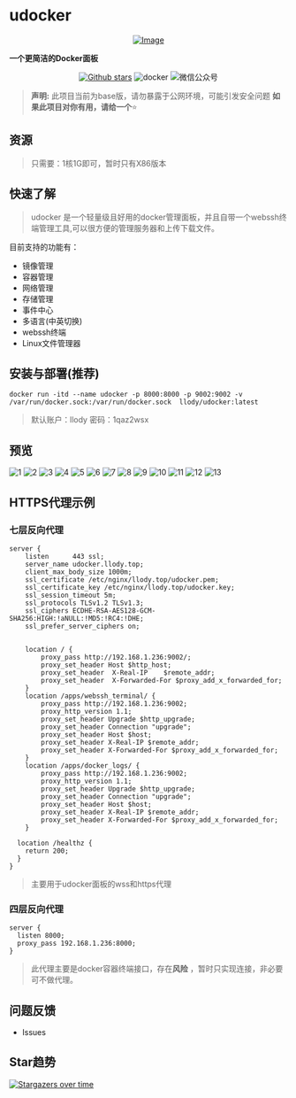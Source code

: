 # udocker
<p align="center"><a href="#"><img src="https://static.llody.top/images/DM_20240323220512_001.png" alt="Image"></a></p>

**一个更简洁的Docker面板**

<div align="center">
<a href="https://github.com/llody55/udocker" target="_blank"><img alt="Github stars" src="https://img.shields.io/github/stars/llody55/udocker.svg" title="给个start吧，求求了"></a>
<img src="https://camo.githubusercontent.com/f8defc7b1662a63895c0de6aa7820bd10b5de2d725b307d76cae5e5c96b9e15c/68747470733a2f2f696d672e736869656c64732e696f2f62616467652f646f636b65722d3132333435363f6c6f676f3d646f636b6572266c6f676f436f6c6f723d666666266c6162656c436f6c6f723d316337616564"alt="docker" data-canonical-src="https://img.shields.io/badge/docker-123456?logo=docker&logoColor=fff&labelColor=1c7aed">
<img id="wechatIcon" alt="微信公众号" src="https://img.shields.io/badge/%E5%BE%AE%E4%BF%A1%E5%85%AC%E4%BC%97%E5%8F%B7-%E8%BF%90%E7%BB%B4%E5%AE%9E%E8%B7%B5%E5%BD%95-brightgreen"style="max-width: 100%;" title="给个关注吧，求求了">
</div>

> **声明:** 此项目当前为base版，请勿暴露于公网环境，可能引发安全问题
**如果此项目对你有用，请给一个**:star:

## 资源
> 只需要：1核1G即可，暂时只有X86版本

## 快速了解
> udocker 是一个轻量级且好用的docker管理面板，并且自带一个webssh终端管理工具,可以很方便的管理服务器和上传下载文件。

目前支持的功能有：

   - 镜像管理
   - 容器管理
   - 网络管理
   - 存储管理
   - 事件中心
   - 多语言(中英切换)
   - webssh终端
   - Linux文件管理器

## 安装与部署(推荐)
```
docker run -itd --name udocker -p 8000:8000 -p 9002:9002 -v /var/run/docker.sock:/var/run/docker.sock  llody/udocker:latest
```
> 默认账户：llody 密码：1qaz2wsx
## 预览
![1](./docs/images/1.png)
![2](./docs/images/2.png)
![3](./docs/images/3.jpg)
![4](./docs/images/4.jpg)
![5](./docs/images/5.jpg)
![6](./docs/images/6.jpg)
![7](./docs/images/7.jpg)
![8](./docs/images/8.png)
![9](./docs/images/9.jpg)
![10](./docs/images/10.jpg)
![11](./docs/images/11.png)
![12](./docs/images/12.jpg)
![13](./docs/images/13.jpg)


## HTTPS代理示例
### 七层反向代理
```nginx
server {
    listen      443 ssl;
    server_name udocker.llody.top;
    client_max_body_size 1000m;
    ssl_certificate /etc/nginx/llody.top/udocker.pem;
    ssl_certificate_key /etc/nginx/llody.top/udocker.key;
    ssl_session_timeout 5m;
    ssl_protocols TLSv1.2 TLSv1.3;
    ssl_ciphers ECDHE-RSA-AES128-GCM-SHA256:HIGH:!aNULL:!MD5:!RC4:!DHE;
    ssl_prefer_server_ciphers on;
    

    location / {
        proxy_pass http://192.168.1.236:9002/;
        proxy_set_header Host $http_host;
        proxy_set_header  X-Real-IP    $remote_addr;
        proxy_set_header  X-Forwarded-For $proxy_add_x_forwarded_for;
    }
    location /apps/webssh_terminal/ {
        proxy_pass http://192.168.1.236:9002;
        proxy_http_version 1.1;
        proxy_set_header Upgrade $http_upgrade;
        proxy_set_header Connection "upgrade";
        proxy_set_header Host $host;
        proxy_set_header X-Real-IP $remote_addr;
        proxy_set_header X-Forwarded-For $proxy_add_x_forwarded_for;
    }
    location /apps/docker_logs/ {
        proxy_pass http://192.168.1.236:9002;
        proxy_http_version 1.1;
        proxy_set_header Upgrade $http_upgrade;
        proxy_set_header Connection "upgrade";
        proxy_set_header Host $host;
        proxy_set_header X-Real-IP $remote_addr;
        proxy_set_header X-Forwarded-For $proxy_add_x_forwarded_for;
    }

  location /healthz {
    return 200;
  }
}
```
> 主要用于udocker面板的wss和https代理
### 四层反向代理
```nginx
server {
  listen 8000;
  proxy_pass 192.168.1.236:8000;
}
```
> 此代理主要是docker容器终端接口，存在**风险** ，暂时只实现连接，非必要可不做代理。

## 问题反馈
 - Issues

## Star趋势
[![Stargazers over time](https://starchart.cc/llody55/udocker.svg)](https://github.com/llody55/udocker)